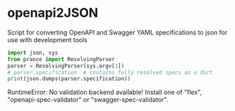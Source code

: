 # openapi2JSON

Script for converting OpenAPI and Swagger YAML specifications to json for use with development tools

```py
import json, sys
from prance import ResolvingParser
parser = ResolvingParser(sys.argv[1])
# parser.specification  # contains fully resolved specs as a dict
print(json.dumps(parser.specification))
```

RuntimeError: No validation backend available! Install one of "flex", "openapi-spec-validator" or "swagger-spec-validator".
